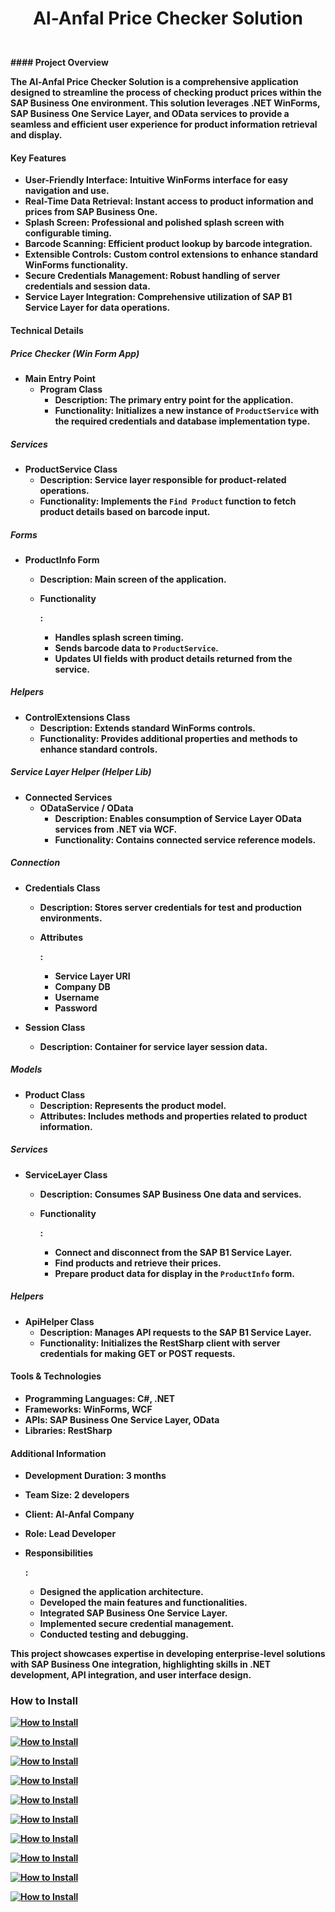 #

<h1 align="center">
  <b> Al-Anfal Price Checker Solution <p align="center">
  </p></h1><br/>
#### Project Overview

The Al-Anfal Price Checker Solution is a comprehensive application designed to streamline the process of checking product prices within the SAP Business One environment. This solution leverages .NET WinForms, SAP Business One Service Layer, and OData services to provide a seamless and efficient user experience for product information retrieval and display.

#### Key Features

- **User-Friendly Interface**: Intuitive WinForms interface for easy navigation and use.
- **Real-Time Data Retrieval**: Instant access to product information and prices from SAP Business One.
- **Splash Screen**: Professional and polished splash screen with configurable timing.
- **Barcode Scanning**: Efficient product lookup by barcode integration.
- **Extensible Controls**: Custom control extensions to enhance standard WinForms functionality.
- **Secure Credentials Management**: Robust handling of server credentials and session data.
- **Service Layer Integration**: Comprehensive utilization of SAP B1 Service Layer for data operations.

#### Technical Details

##### Price Checker (Win Form App)

- Main Entry Point
  - Program Class
    - **Description**: The primary entry point for the application.
    - **Functionality**: Initializes a new instance of `ProductService` with the required credentials and database implementation type.

##### Services

- ProductService Class
  - **Description**: Service layer responsible for product-related operations.
  - **Functionality**: Implements the `Find Product` function to fetch product details based on barcode input.

##### Forms

- ProductInfo Form

  - **Description**: Main screen of the application.

  - Functionality

    :

    - Handles splash screen timing.
    - Sends barcode data to `ProductService`.
    - Updates UI fields with product details returned from the service.

##### Helpers

- ControlExtensions Class
  - **Description**: Extends standard WinForms controls.
  - **Functionality**: Provides additional properties and methods to enhance standard controls.

##### Service Layer Helper (Helper Lib)

- Connected Services
  - ODataService / OData
    - **Description**: Enables consumption of Service Layer OData services from .NET via WCF.
    - **Functionality**: Contains connected service reference models.

##### Connection

- **Credentials Class**

  - **Description**: Stores server credentials for test and production environments.

  - Attributes

    :

    - Service Layer URI
    - Company DB
    - Username
    - Password

- **Session Class**

  - **Description**: Container for service layer session data.

##### Models

- Product Class
  - **Description**: Represents the product model.
  - **Attributes**: Includes methods and properties related to product information.

##### Services

- ServiceLayer Class

  - **Description**: Consumes SAP Business One data and services.

  - Functionality

    :

    - Connect and disconnect from the SAP B1 Service Layer.
    - Find products and retrieve their prices.
    - Prepare product data for display in the `ProductInfo` form.

##### Helpers

- ApiHelper Class
  - **Description**: Manages API requests to the SAP B1 Service Layer.
  - **Functionality**: Initializes the RestSharp client with server credentials for making GET or POST requests.

#### Tools & Technologies

- **Programming Languages**: C#, .NET
- **Frameworks**: WinForms, WCF
- **APIs**: SAP Business One Service Layer, OData
- **Libraries**: RestSharp

#### Additional Information

- **Development Duration**: 3 months

- **Team Size**: 2 developers

- **Client**: Al-Anfal Company

- **Role**: Lead Developer

- Responsibilities

  :

  - Designed the application architecture.
  - Developed the main features and functionalities.
  - Integrated SAP Business One Service Layer.
  - Implemented secure credential management.
  - Conducted testing and debugging.

This project showcases expertise in developing enterprise-level solutions with SAP Business One integration, highlighting skills in .NET development, API integration, and user interface design.


### How to Install
[![How to Install][HowToInstall1]]()

[![How to Install][HowToInstall2]]()

[![How to Install][HowToInstall3]]()

[![How to Install][HowToInstall4]]()

[![How to Install][HowToInstall5]]()

[![How to Install][HowToInstall6]]()

[![How to Install][HowToInstall7]]()

[![How to Install][HowToInstall8]]()

[![How to Install][HowToInstall9]]()

[![How to Install][HowToInstall10]]()


[HowToInstall1]: /images/1.jpg
[HowToInstall2]: /images/2.jpg
[HowToInstall3]: /images/3.jpg
[HowToInstall4]: /images/4.jpg
[HowToInstall5]: /images/5.jpg
[HowToInstall6]: /images/6.PNG
[HowToInstall7]: /images/7.jpg
[HowToInstall8]: /images/8.jpg
[HowToInstall9]: /images/9.jpg
[HowToInstall10]: /images/10.jpg

